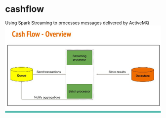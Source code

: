 # cashflow
Using Spark Streaming to processes messages delivered by ActiveMQ
![Overview](src/main/resources/overview.jpg?raw=true "Overview")

